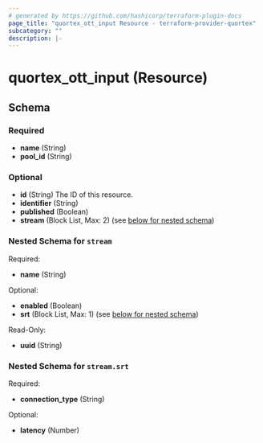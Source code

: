 ```yaml
---
# generated by https://github.com/hashicorp/terraform-plugin-docs
page_title: "quortex_ott_input Resource - terraform-provider-quortex"
subcategory: ""
description: |-
---
```


# quortex_ott_input (Resource)

<!-- schema generated by tfplugindocs -->

## Schema

### Required

- **name** (String)
- **pool_id** (String)

### Optional

- **id** (String) The ID of this resource.
- **identifier** (String)
- **published** (Boolean)
- **stream** (Block List, Max: 2) (see [below for nested schema](#nestedblock--stream))

<a id="nestedblock--stream"></a>

### Nested Schema for `stream`

Required:

- **name** (String)

Optional:

- **enabled** (Boolean)
- **srt** (Block List, Max: 1) (see [below for nested schema](#nestedblock--stream--srt))

Read-Only:

- **uuid** (String)

<a id="nestedblock--stream--srt"></a>

### Nested Schema for `stream.srt`

Required:

- **connection_type** (String)

Optional:

- **latency** (Number)
